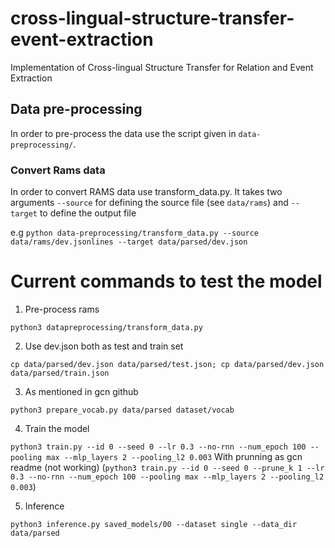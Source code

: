 # cross-lingual-structure-transfer-event-extraction
Implementation of Cross-lingual Structure Transfer for Relation and Event Extraction

## Data pre-processing

In order to pre-process the data use the script given in `data-preprocessing/`.

### Convert Rams data
In order to convert RAMS data use transform_data.py. It takes two arguments `--source` 
for defining the source file (see `data/rams`) and `--target` to define the output file

e.g `python data-preprocessing/transform_data.py --source data/rams/dev.jsonlines --target data/parsed/dev.json`


# Current commands to test the model
1. Pre-process rams 

`python3 datapreprocessing/transform_data.py`

2. Use dev.json both as test and train set

`cp data/parsed/dev.json data/parsed/test.json; cp data/parsed/dev.json data/parsed/train.json`

3. As mentioned in gcn github

`python3 prepare_vocab.py data/parsed dataset/vocab`

4. Train the model

`python3 train.py --id 0 --seed 0 --lr 0.3 --no-rnn --num_epoch 100 --pooling max --mlp_layers 2 --pooling_l2 0.003`
With prunning as gcn readme (not working)
(`python3 train.py --id 0 --seed 0 --prune_k 1 --lr 0.3 --no-rnn --num_epoch 100 --pooling max --mlp_layers 2 --pooling_l2 0.003`)

5. Inference

`python3 inference.py saved_models/00 --dataset single --data_dir data/parsed`